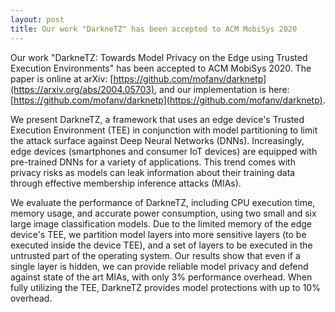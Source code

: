 ```yaml
---
layout: post
title: Our work "DarkneTZ" has been accepted to ACM MobiSys 2020
---
```


Our work "DarkneTZ: Towards Model Privacy on the Edge using Trusted Execution Environments" has been accepted to ACM MobiSys 2020. The paper is online at arXiv: [https://github.com/mofanv/darknetp](https://arxiv.org/abs/2004.05703), and our implementation is here: [https://github.com/mofanv/darknetp](https://github.com/mofanv/darknetp).

We present DarkneTZ, a framework that uses an edge device's Trusted Execution Environment (TEE) in conjunction with model partitioning to limit the attack surface against Deep Neural Networks (DNNs). Increasingly, edge devices (smartphones and consumer IoT devices) are equipped with pre-trained DNNs for a variety of applications. This trend comes with privacy risks as models can leak information about their training data through effective membership inference attacks (MIAs).

We evaluate the performance of DarkneTZ, including CPU execution time, memory usage, and accurate power consumption, using two small and six large image classification models. Due to the limited memory of the edge device's TEE, we partition model layers into more sensitive layers (to be executed inside the device TEE), and a set of layers to be executed in the untrusted part of the operating system. Our results show that even if a single layer is hidden, we can provide reliable model privacy and defend against state of the art MIAs, with only 3% performance overhead. When fully utilizing the TEE, DarkneTZ provides model protections with up to 10% overhead.